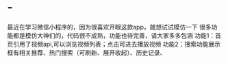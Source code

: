 # -
最近在学习微信小程序的，因为很喜欢开眼这款app，就想试试模仿一下
很多功能都是模仿大神们的，代码很不成熟，功能也待完善，请大家多多包涵
功能1：首页引用了视频api,可以浏览视频列表；点击可进去播放视频
功能2：搜索功能展示框有相关推荐、热门搜索（可刷新、展开收起）、历史记录、

